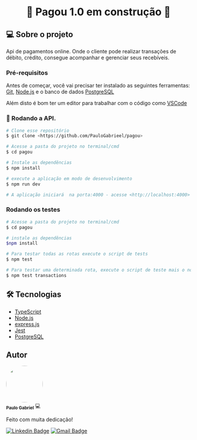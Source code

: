 <h1 align='center' > 🚧 Pagou 1.0 em construção 🚧  </h1>

## 💻 Sobre o projeto  

Api de pagamentos online. Onde o cliente pode realizar transações de débito, crédito, consegue acompanhar e gerenciar seus recebíveis.

### Pré-requisitos

Antes de começar, você vai precisar ter instalado as seguintes ferramentas:
[Git](https://git-scm.com), [Node.js](https://nodejs.org/en/) e o banco de dados [PostgreSQL](https://www.postgresql.org/)

Além disto é bom ter um editor para trabalhar com o código como [VSCode](https://code.visualstudio.com/)

### 🎲 Rodando a API.

```bash
# Clone esse repositório 
$ git clone <https://github.com/PauloGabrieel/pagou>

# Acesse a pasta do projeto no terminal/cmd
$ cd pagou 

# Instale as dependências
$ npm install 

# execute a aplicação em modo de desenvolvimento 
$ npm run dev

# A aplicação iniciará  na porta:4000 - acesse <http://localhost:4000>
```

### Rodando os testes

```bash
# Acesse a pasta do projeto no terminal/cmd
$ cd pagou

# instale as dependências 
$npm install

# Para testar todas as rotas execute o script de tests
$ npm test

# Para testar uma determinada rota, execute o script de teste mais o nome da rota
$ npm test transactions
```

## 🛠 Tecnologias


- [TypeScript](https://www.typescriptlang.org/)
- [Node.js](https://nodejs.org/en/)
- [express.js](https://expressjs.com/pt-br/)
- [Jest](https://jestjs.io/pt-BR/)
- [PostgreSQL](https://www.postgresql.org/)



Autor
---

 <img style="border-radius: 50%;" src="https://avatars.githubusercontent.com/PauloGabrieel" width="100px;" alt=""/>
 <br />
 <sub><b>Paulo Gabriel</b></sub> 💻


Feito com muita dedicação!

 [![Linkedin Badge](https://img.shields.io/badge/-Paulo-blue?style=flat-square&logo=Linkedin&logoColor=white&link=https://www.linkedin.com/in/paulogabrieldev/)](https://www.linkedin.com/in/paulogabrieldev/) 
[![Gmail Badge](https://img.shields.io/badge/-gabrieeel.c@gmail.com-c14438?style=flat-square&logo=Gmail&logoColor=white&link=mailto:gabrieeel.c@gmail.com)](mailto:gabrieeel.c@gmail.com)

